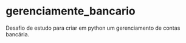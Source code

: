 # gerenciamente_bancario
Desafio de estudo para criar em python um gerenciamento de contas bancária.

